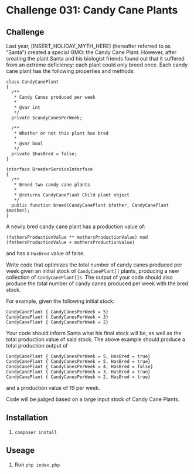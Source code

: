 # Challenge 031: Candy Cane Plants

## Challenge

Last year, [INSERT_HOLIDAY_MYTH_HERE] (hereafter referred to as “Santa”) created a special GMO: the Candy Cane Plant.
However, after creating the plant Santa and his biologist friends found out that it suffered from an extreme 
deficiency: each plant could only breed once. Each candy cane plant has the following properties and methods:

    class CandyCanePlant
    {
      /**
       * Candy Canes produced per week
       *
       * @var int
       */
      private $candyCanesPerWeek;
    
      /**
       * Whether or not this plant has bred
       *
       * @var bool
       */
      private $hasBred = false; 
    }
    
    interface BreederServiceInterface
    {
      /**
       * Breed two candy cane plants
       *
       * @returns CandyCanePlant Child plant object
       */
      public function breed(CandyCanePlant $father, CandyCanePlant $mother);
    }

A newly bred candy cane plant has a production value of:

    (fathersProductionValue ** mothersProductionValue) mod (fathersProductionValue + mothersProductionValue)

and has a `HasBred` value of false.

Write code that optimizes the total number of candy canes produced per week given an initial stock of `CandyCanePlant[]` 
plants, producing a new collection of `CandyCanePlant[]s`. The output of your code should also produce the total number 
of candy canes produced per week with the bred stock.

For example, given the following initial stock:

    CandyCanePlant { CandyCanesPerWeek = 5}
    CandyCanePlant { CandyCanesPerWeek = 3}
    CandyCanePlant { CandyCanesPerWeek = 2}

Your code should inform Santa what his final stock will be, as well as the total production value of said stock. The 
above example should produce a total production output of

    CandyCanePlant { CandyCanesPerWeek = 5, HasBred = true}
    CandyCanePlant { CandyCanesPerWeek = 5, HasBred = true}
    CandyCanePlant { CandyCanesPerWeek = 4, HasBred = false}
    CandyCanePlant { CandyCanesPerWeek = 3, HasBred = true}
    CandyCanePlant { CandyCanesPerWeek = 2, HasBred = true}

and a production value of 19 per week.

Code will be judged based on a large input stock of Candy Cane Plants.

## Installation

1. `composer install`

## Useage

1. Run `php index.php`
